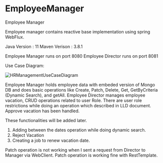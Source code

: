 # EmployeeManager
Employee Manager

Employee manager contains reactive base implementation using spring WebFlux.

Java Version : 11
Maven Verison : 3.8.1

Employee Manager runs on port 8080
Employee Director runs on port 8081

Use Case Diagram:

![HRManagementUseCaseDiagram](https://user-images.githubusercontent.com/21036082/209912460-15786c7a-31ff-42e3-8cd0-76d96f99cbbd.jpg)


Employee Manager holds employee data with embeded version of Mongo DB and does basic operations like Create, Patch, Delete, Get, GetByCriteria (Dynamic Search), and getAll.
Employee Director manages employee vacation, CRUD operations related to user Role.
There are user role restrictions while doing an operation which described in LLD document.
Approve vacation has been handled.


These functionalities will be added later. 
1. Adding between the dates operation while doing dynamic search. 
2. Reject Vacation
3. Creating a job to renew vacation date.

Patch operation is not working when I sent a request from Director to Manager via WebClient. 
Patch operation is working fine with RestTemplate. 
